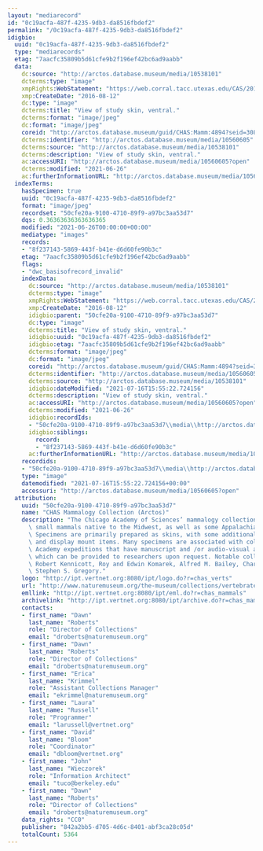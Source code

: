 ```yaml
---
layout: "mediarecord"
id: "0c19acfa-487f-4235-9db3-da8516fbdef2"
permalink: "/0c19acfa-487f-4235-9db3-da8516fbdef2"
idigbio:
  uuid: "0c19acfa-487f-4235-9db3-da8516fbdef2"
  type: "mediarecords"
  etag: "7aacfc35809b5d61cfe9b2f196ef42bc6ad9aabb"
  data:
    dc:source: "http://arctos.database.museum/media/10538101"
    dcterms:type: "image"
    xmpRights:WebStatement: "https://web.corral.tacc.utexas.edu/CAS/20161218-05/jpg/chas_mamm_4894.3.jpg"
    xmp:CreateDate: "2016-08-12"
    dc:type: "image"
    dcterms:title: "View of study skin, ventral."
    dcterms:format: "image/jpeg"
    dc:format: "image/jpeg"
    coreid: "http://arctos.database.museum/guid/CHAS:Mamm:4894?seid=3088083"
    dcterms:identifier: "http://arctos.database.museum/media/10560605"
    dcterms:source: "http://arctos.database.museum/media/10538101"
    dcterms:description: "View of study skin, ventral."
    ac:accessURI: "http://arctos.database.museum/media/10560605?open"
    dcterms:modified: "2021-06-26"
    ac:furtherInformationURL: "http://arctos.database.museum/media/10560605"
  indexTerms:
    hasSpecimen: true
    uuid: "0c19acfa-487f-4235-9db3-da8516fbdef2"
    format: "image/jpeg"
    recordset: "50cfe20a-9100-4710-89f9-a97bc3aa53d7"
    dqs: 0.36363636363636365
    modified: "2021-06-26T00:00:00+00:00"
    mediatype: "images"
    records:
    - "8f237143-5869-443f-b41e-d6d60fe90b3c"
    etag: "7aacfc35809b5d61cfe9b2f196ef42bc6ad9aabb"
    flags:
    - "dwc_basisofrecord_invalid"
    indexData:
      dc:source: "http://arctos.database.museum/media/10538101"
      dcterms:type: "image"
      xmpRights:WebStatement: "https://web.corral.tacc.utexas.edu/CAS/20161218-05/jpg/chas_mamm_4894.3.jpg"
      xmp:CreateDate: "2016-08-12"
      idigbio:parent: "50cfe20a-9100-4710-89f9-a97bc3aa53d7"
      dc:type: "image"
      dcterms:title: "View of study skin, ventral."
      idigbio:uuid: "0c19acfa-487f-4235-9db3-da8516fbdef2"
      idigbio:etag: "7aacfc35809b5d61cfe9b2f196ef42bc6ad9aabb"
      dcterms:format: "image/jpeg"
      dc:format: "image/jpeg"
      coreid: "http://arctos.database.museum/guid/CHAS:Mamm:4894?seid=3088083"
      dcterms:identifier: "http://arctos.database.museum/media/10560605"
      dcterms:source: "http://arctos.database.museum/media/10538101"
      idigbio:dateModified: "2021-07-16T15:55:22.724156"
      dcterms:description: "View of study skin, ventral."
      ac:accessURI: "http://arctos.database.museum/media/10560605?open"
      dcterms:modified: "2021-06-26"
      idigbio:recordIds:
      - "50cfe20a-9100-4710-89f9-a97bc3aa53d7\\media\\http://arctos.database.museum/media/10560605"
      idigbio:siblings:
        record:
        - "8f237143-5869-443f-b41e-d6d60fe90b3c"
      ac:furtherInformationURL: "http://arctos.database.museum/media/10560605"
    recordids:
    - "50cfe20a-9100-4710-89f9-a97bc3aa53d7\\media\\http://arctos.database.museum/media/10560605"
    type: "image"
    datemodified: "2021-07-16T15:55:22.724156+00:00"
    accessuri: "http://arctos.database.museum/media/10560605?open"
  attribution:
    uuid: "50cfe20a-9100-4710-89f9-a97bc3aa53d7"
    name: "CHAS Mammalogy Collection (Arctos)"
    description: "The Chicago Academy of Sciences’ mammalogy collection contains mostly\
      \ small mammals native to the Midwest, as well as some Appalachian species.\
      \ Specimens are primarily prepared as skins, with some additional osteological\
      \ and display mount items. Many specimens are associated with collectors or\
      \ Academy expeditions that have manuscript and /or audio-visual archival material,\
      \ which can be provided to researchers upon request. Notable collectors include\
      \ Robert Kennicott, Roy and Edwin Komarek, Alfred M. Bailey, Charles D. Brower,\
      \ Stephen S. Gregory."
    logo: "http://ipt.vertnet.org:8080/ipt/logo.do?r=chas_verts"
    url: "http://www.naturemuseum.org/the-museum/collections/vertebrates"
    emllink: "http://ipt.vertnet.org:8080/ipt/eml.do?r=chas_mammals"
    archivelink: "http://ipt.vertnet.org:8080/ipt/archive.do?r=chas_mammals"
    contacts:
    - first_name: "Dawn"
      last_name: "Roberts"
      role: "Director of Collections"
      email: "droberts@naturemuseum.org"
    - first_name: "Dawn"
      last_name: "Roberts"
      role: "Director of Collections"
      email: "droberts@naturemuseum.org"
    - first_name: "Erica"
      last_name: "Krimmel"
      role: "Assistant Collections Manager"
      email: "ekrimmel@naturemuseum.org"
    - first_name: "Laura"
      last_name: "Russell"
      role: "Programmer"
      email: "larussell@vertnet.org"
    - first_name: "David"
      last_name: "Bloom"
      role: "Coordinator"
      email: "dbloom@vertnet.org"
    - first_name: "John"
      last_name: "Wieczorek"
      role: "Information Architect"
      email: "tuco@berkeley.edu"
    - first_name: "Dawn"
      last_name: "Roberts"
      role: "Director of Collections"
      email: "droberts@naturemuseum.org"
    data_rights: "CC0"
    publisher: "842a2bb5-d705-4d6c-8401-abf3ca28c05d"
    totalCount: 5364
---
```

